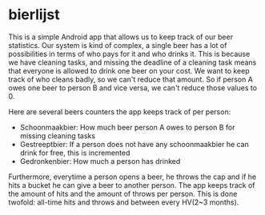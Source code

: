 # bierlijst

This is a simple Android app that allows us to keep track of our beer statistics. Our system is kind of complex, a single beer has a lot of possibilities in terms of who pays for it and who drinks it. This is because we have cleaning tasks, and missing the deadline of a cleaning task means that everyone is allowed to drink one beer on your cost. We want to keep track of who cleans badly, so we can't reduce that amount. So if person A owes one beer to person B and vice versa, we can't reduce those values to 0. 

Here are several beers counters the app keeps track of per person:
 - Schoonmaakbier: How much beer person A owes to person B for missing cleaning tasks
 - Gestreeptbier: If a person does not have any schoonmaakbier he can drink for free, this is incremented
 - Gedronkenbier: How much a person has drinked
 
 Furthermore, everytime a person opens a beer, he throws the cap and if he hits a bucket he can give a beer to another person. The app keeps track of the amount of hits and the amount of throws per person. This is done twofold: all-time hits and throws and between every HV(2~3 months). 
